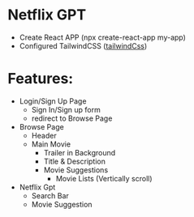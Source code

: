 # Netflix GPT

- Create React APP (npx create-react-app my-app)
- Configured TailwindCSS ([tailwindCss](https://tailwindcss.com/docs/guides/create-react-app))

# Features:
- Login/Sign Up Page
    - Sign In/Sign up form
    - redirect to Browse Page
- Browse Page
    - Header
    - Main Movie
        - Trailer in Background
        - Title & Description
        - Movie Suggestions
            - Movie Lists (Vertically scroll)
- Netflix Gpt
    - Search Bar
    - Movie Suggestion